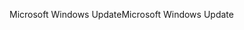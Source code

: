 <span data-ttu-id="ee583-101">Microsoft Windows Update</span><span class="sxs-lookup"><span data-stu-id="ee583-101">Microsoft Windows Update</span></span>